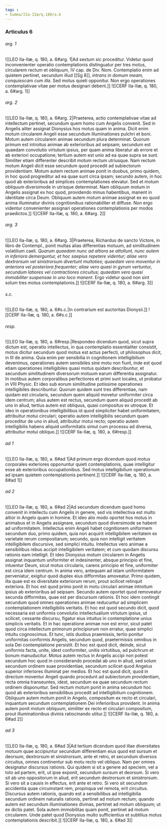 ```yaml
---
tags : 
- Summa/IIa-IIæ/q.180/a.6
---
```


### Articulus 6

###### arg. 1
![[LEO IIa-IIæ, q. 180, a. 6#arg. 1|Ad sextum sic proceditur. Videtur quod inconvenienter operatio contemplationis distinguatur per tres motus, circularem rectum et obliquum, IV cap. de Div. Nom. Contemplatio enim ad quietem pertinet, secundum illud [[Sg 8]], *intrans in domum meam, conquiescam cum illa*. Sed motus quieti opponitur. Non ergo operationes contemplativae vitae per motus designari debent.]]
![[CERF IIa-IIæ, q. 180, a. 6#arg. 1]]

###### arg. 2
![[LEO IIa-IIæ, q. 180, a. 6#arg. 2|Praeterea, actio contemplativae vitae ad intellectum pertinet, secundum quem homo cum Angelis convenit. Sed in Angelis aliter assignat Dionysius hos motus quam in anima. Dicit enim motum circularem Angeli esse secundum illuminationes pulchri et boni. Motum autem circularem animae secundum plura determinat. Quorum primum est introitus animae ab exterioribus ad seipsam; secundum est quaedam convolutio virtutum ipsius, per quam anima liberatur ab errore et ab exteriori occupatione; tertium autem est unio ad ea quae supra se sunt. Similiter etiam differenter describit motum rectum utriusque. Nam rectum motum Angeli dicit esse secundum quod procedit ad subiectorum providentiam. Motum autem rectum animae ponit in duobus, primo quidem, in hoc quod progreditur ad ea quae sunt circa ipsam; secundo autem, in hoc quod ab exterioribus ad simplices contemplationes elevatur. Sed et motum obliquum diversimode in utrisque determinat. Nam obliquum motum in Angelis assignat ex hoc quod, providendo minus habentibus, manent in identitate circa Deum. Obliquum autem motum animae assignat ex eo quod anima illuminatur divinis cognitionibus rationabiliter et diffuse. Non ergo videntur convenienter assignari operationes contemplationis per modos praedictos.]]
![[CERF IIa-IIæ, q. 180, a. 6#arg. 2]]

###### arg. 3
![[LEO IIa-IIæ, q. 180, a. 6#arg. 3|Praeterea, Richardus de sancto Victore, in libro de Contempl., ponit multas alias differentias motuum, ad similitudinem volatilium caeli. *Quarum quaedam nunc ad altiora se attollunt, nunc autem in inferiora demerguntur, et hoc saepius repetere videntur; aliae vero dextrorsum vel sinistrorsum divertunt multoties; quaedam vero moventur in anteriora vel posteriora frequenter; aliae vero quasi in gyrum vertuntur, secundum latiores vel contractiores circuitus; quaedam vero quasi immobiliter suspensae in uno loco manent*. Ergo videtur quod non sint solum tres motus contemplationis.]]
![[CERF IIa-IIæ, q. 180, a. 6#arg. 3]]

###### s.c.
![[LEO IIa-IIæ, q. 180, a. 6#s.c.|In contrarium est auctoritas Dionysii.]]
![[CERF IIa-IIæ, q. 180, a. 6#s.c.]]

###### resp.
![[LEO IIa-IIæ, q. 180, a. 6#resp.|Respondeo dicendum quod, sicut supra dictum est, operatio intellectus, in qua contemplatio essentialiter consistit, motus dicitur secundum quod motus est actus perfecti, ut philosophus dicit, in III de anima. Quia enim per sensibilia in cognitionem intelligibilium devenimus, operationes autem sensibiles sine motu non fiunt, inde est quod etiam operationes intelligibiles quasi motus quidam describuntur, et secundum similitudinem diversorum motuum earum differentia assignatur. In motibus autem corporalibus perfectiores et primi sunt locales, ut probatur in VIII Physic. Et ideo sub eorum similitudine potissime operationes intelligibiles describuntur. Quorum quidem sunt tres differentiae, nam quidam est circularis, secundum quem aliquid movetur uniformiter circa idem centrum; alius autem est rectus, secundum quem aliquid procedit ab uno in aliud, tertius autem est obliquus, quasi compositus ex utroque. Et ideo in operationibus intelligibilibus id quod simpliciter habet uniformitatem, attribuitur motui circulari; operatio autem intelligibilis secundum quam proceditur de uno in aliud, attribuitur motui recto; operatio autem intelligibilis habens aliquid uniformitatis simul cum processu ad diversa, attribuitur motui obliquo.]]
![[CERF IIa-IIæ, q. 180, a. 6#resp.]]

###### ad 1
![[LEO IIa-IIæ, q. 180, a. 6#ad 1|Ad primum ergo dicendum quod motus corporales exteriores opponuntur quieti contemplationis, quae intelligitur esse ab exterioribus occupationibus. Sed motus intelligibilium operationum ad ipsam quietem contemplationis pertinent.]]
![[CERF IIa-IIæ, q. 180, a. 6#ad 1]]

###### ad 2
![[LEO IIa-IIæ, q. 180, a. 6#ad 2|Ad secundum dicendum quod homo convenit in intellectu cum Angelis in genere, sed vis intellectiva est multo altior in Angelo quam in homine. Et ideo alio modo oportet hos motus in animabus et in Angelis assignare, secundum quod diversimode se habent ad uniformitatem. Intellectus enim Angeli habet cognitionem uniformem secundum duo, primo quidem, quia non acquirit intelligibilem veritatem ex varietate rerum compositarum; secundo, quia non intelligit veritatem intelligibilem discursive, sed simplici intuitu. Intellectus vero animae a sensibilibus rebus accipit intelligibilem veritatem; et cum quodam discursu rationis eam intelligit. Et ideo Dionysius motum circularem in Angelis assignat inquantum uniformiter et indesinenter, absque principio et fine, intuentur Deum, sicut motus circularis, carens principio et fine, uniformiter est circa idem centrum. In anima vero, antequam ad istam uniformitatem perveniatur, exigitur quod duplex eius difformitas amoveatur. Primo quidem, illa quae est ex diversitate exteriorum rerum, prout scilicet relinquit exteriora. Et hoc est quod primo ponit in motu circulari animae introitum ipsius ab exterioribus ad seipsam. Secundo autem oportet quod removeatur secunda difformitas, quae est per discursum rationis. Et hoc idem contingit secundum quod omnes operationes animae reducuntur ad simplicem contemplationem intelligibilis veritatis. Et hoc est quod secundo dicit, quod necessaria est uniformis convolutio intellectualium virtutum ipsius, ut scilicet, cessante discursu, figatur eius intuitus in contemplatione unius simplicis veritatis. Et in hac operatione animae non est error, sicut patet quod circa intellectum primorum principiorum non erratur, quae simplici intuitu cognoscimus. Et tunc, istis duobus praemissis, tertio ponitur uniformitas conformis Angelis, secundum quod, praetermissis omnibus in sola Dei contemplatione persistit. Et hoc est quod dicit, deinde, sicut uniformis facta, unite, idest conformiter, unitis virtutibus, ad pulchrum et bonum manuducitur. Motus autem rectus in Angelis accipi non potest secundum hoc quod in considerando procedat ab uno in aliud, sed solum secundum ordinem suae providentiae, secundum scilicet quod Angelus superior inferiores illuminat per medios. Et hoc est quod dicit, quod in directum moventur Angeli quando procedunt ad subiectorum providentiam, recta omnia transeuntes, idest, secundum ea quae secundum rectum ordinem disponuntur. Sed rectum motum ponit in anima secundum hoc quod ab exterioribus sensibilibus procedit ad intelligibilium cognitionem. Obliquum autem motum ponit in Angelo, compositum ex recto et circulari, inquantum secundum contemplationem Dei inferioribus provident. In anima autem ponit motum obliquum, similiter ex recto et circulari compositum, prout illuminationibus divinis ratiocinando utitur.]]
![[CERF IIa-IIæ, q. 180, a. 6#ad 2]]

###### ad 3
![[LEO IIa-IIæ, q. 180, a. 6#ad 3|Ad tertium dicendum quod illae diversitates motuum quae accipiuntur secundum differentiam eius quod est sursum et deorsum, dextrorsum et sinistrorsum, ante et retro, et secundum diversos circuitus, omnes continentur sub motu recto vel obliquo. Nam per omnes designatur discursus rationis. Qui quidem si sit a genere ad speciem, vel a toto ad partem, erit, ut ipse exponit, secundum sursum et deorsum. Si vero sit ab uno oppositorum in aliud, erit secundum dextrorsum et sinistrorsum. Si vero sit a causis in effectus, erit ante et retro. Si vero sit secundum accidentia quae circumstant rem, propinqua vel remota, erit circuitus. Discursus autem rationis, quando est a sensibilibus ad intelligibilia secundum ordinem naturalis rationis, pertinet ad motum rectum; quando autem est secundum illuminationes divinas, pertinet ad motum obliquum; ut ex dictis patet. Sola autem immobilitas quam ponit, pertinet ad motum circularem. Unde patet quod Dionysius multo sufficientius et subtilius motus contemplationis describit.]]
![[CERF IIa-IIæ, q. 180, a. 6#ad 3]]


